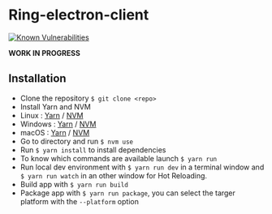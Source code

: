 # Ring-electron-client

[![Known Vulnerabilities](https://snyk.io/test/github/ventilooo/ring-electron-client/badge.svg)](https://snyk.io/test/github/ventilooo/ring-electron-client)

**WORK IN PROGRESS**

## Installation

* Clone the repository `$ git clone <repo>`
* Install Yarn and NVM
 * Linux :
  [Yarn](https://yarnpkg.com/en/docs/install)
  / [NVM](https://github.com/creationix/nvm#installation)
 * Windows :
  [Yarn](https://yarnpkg.com/lang/en/docs/install/#windows-tab)
  / [NVM](https://github.com/coreybutler/nvm-windows)
 * macOS :
  [Yarn](https://yarnpkg.com/lang/en/docs/install/#mac-tab)
  / [NVM](http://garywoodfine.com/install-nodejs-nvm-osx/)
* Go to directory and run `$ nvm use`
* Run `$ yarn install` to install dependencies
* To know which commands are available launch `$ yarn run`
* Run local dev environment with `$ yarn run dev` in a terminal window and `$ yarn run watch` in an other window for Hot Reloading.
* Build app with `$ yarn run build`
* Package app with `$ yarn run package`, you can select the targer platform with the `--platform` option
